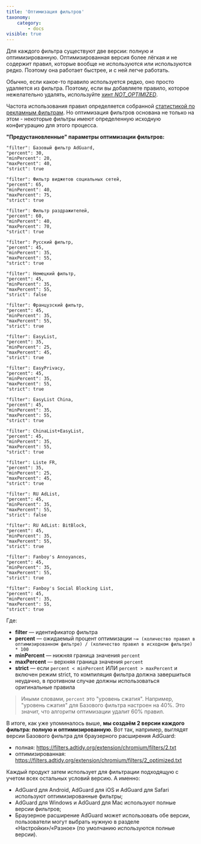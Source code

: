 ```yaml
---
title: 'Оптимизация фильтров'
taxonomy:
    category:
        - docs
visible: true
---
```


Для каждого фильтра существуют две версии: полную и оптимизированную. Оптимизированная версия более лёгкая и не содержит правил, которые вообще не используются или используются редко. Поэтому она работает быстрее, и с ней легче работать.

Обычно, если какое-то правило используется редко, оно просто удаляется из фильтра. Поэтому, если вы добавляете правило, которое нежелательно удалять, используйте [хинт *NOT_OPTIMIZED*](https://kb.adguard.com/ru/general/how-to-create-your-own-ad-filters#not_optimized).

Частота использования правил определяется собранной [статистикой по рекламным фильтрам](https://kb.adguard.com/ru/general/filter-rules-statistics). Но оптимизация фильтров основана не только на этом - некоторые фильтры имеют определенную исходную конфигурацию для этого процесса.

**"Предустановленные" параметры оптимизации фильтров:**
```
"filter": Базовый фильтр AdGuard,
"percent": 30,
"minPercent": 20,
"maxPercent": 40,
"strict": true

"filter": Фильтр виджетов социальных сетей,
"percent": 65,
"minPercent": 40,
"maxPercent": 75,
"strict": true

"filter": Фильтр раздражителей,
"percent": 60,
"minPercent": 40,
"maxPercent": 70,
"strict": true

"filter": Русский фильтр,
"percent": 45,
"minPercent": 35,
"maxPercent": 55,
"strict": true

"filter": Немецкий фильтр,
"percent": 45,
"minPercent": 35,
"maxPercent": 55,
"strict": false

"filter": Французский фильтр,
"percent": 45,
"minPercent": 35,
"maxPercent": 55,
"strict": true

"filter": EasyList,
"percent": 35,
"minPercent": 25,
"maxPercent": 45,
"strict": true

"filter": EasyPrivacy,
"percent": 45,
"minPercent": 35,
"maxPercent": 55,
"strict": true

"filter": EasyList China,
"percent": 45,
"minPercent": 35,
"maxPercent": 55,
"strict": true

"filter": ChinaList+EasyList,
"percent": 45,
"minPercent": 35,
"maxPercent": 55,
"strict": true

"filter": Liste FR,
"percent": 35,
"minPercent": 25,
"maxPercent": 45,
"strict": true

"filter": RU AdList,
"percent": 45,
"minPercent": 35,
"maxPercent": 55,
"strict": false

"filter": RU AdList: BitBlock,
"percent": 45,
"minPercent": 35,
"maxPercent": 55,
"strict": true

"filter": Fanboy's Annoyances,
"percent": 45,
"minPercent": 35,
"maxPercent": 55,
"strict": true

"filter": Fanboy's Social Blocking List,
"percent": 45,
"minPercent": 35,
"maxPercent": 55,
"strict": true
```

Где:

* **filter** — идентификатор фильтра
* **percent** — ожидаемый процент оптимизации `~= (количество правил в оптимизированном фильтре) / (количество правил в исходном фильтре) * 100`
* **minPercent** — нижняя граница значения `percent` 
* **maxPercent** — верхняя граница значения `percent`
* **strict** — если `percent < minPercent` ИЛИ `percent > maxPercent` и включен режим strict, то компиляция фильтра должна завершиться неудачно, в противном случае должны использоваться оригинальные правила

>Иными словами, `percent` это "уровень сжатия". Например, "уровень сжатия" для Базового фильтра настроен на 40%. Это значит, что алгоритм оптимизации удалит 60% правил.


В итоге, как уже упоминалось выше, **мы создаём 2 версии каждого фильтра: полную и оптимизированную**. 
Вот так, например, выглядят версии Базового фильтра для браузерного расширения AdGuard:
- полная: https://filters.adtidy.org/extension/chromium/filters/2.txt
- оптимизированная: https://filters.adtidy.org/extension/chromium/filters/2_optimized.txt

Каждый продукт затем использует для фильтрации подходящую с учетом всех остальных условий версию. 
А именно:
- AdGuard для Android, AdGuard для iOS и AdGuard для Safari используют оптимизированные фильтры;
- AdGuard для Windows и AdGuard для Mac используют полные версии фильтров;
- Браузерное расширение AdGuard может использовать обе версии, пользователи могут выбрать нужную в разделе «Настройки»/«Разное» (по умолчанию используются полные версии).

